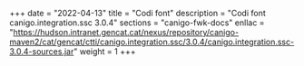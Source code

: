 +++
date        = "2022-04-13"
title       = "Codi font"
description = "Codi font canigo.integration.ssc 3.0.4"
sections    = "canigo-fwk-docs"
enllac		= "https://hudson.intranet.gencat.cat/nexus/repository/canigo-maven2/cat/gencat/ctti/canigo.integration.ssc/3.0.4/canigo.integration.ssc-3.0.4-sources.jar"
weight		= 1
+++
